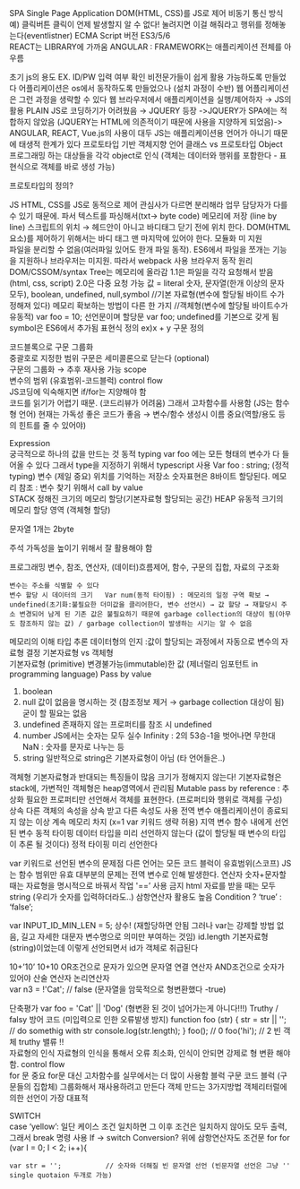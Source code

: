 SPA	Single Page Application
DOM(HTML, CSS)를 JS로 제어
비동기 통신 방식	예) 클릭버튼 클릭이 언제 발생할지 알 수 없다! 눌려지면 이걸 해줘라고 행위를 정해놓는다(eventlistner)
ECMA Script 버전 ES3/5/6	
REACT는	LIBRARY에 가까움
ANGULAR :	FRAMEWORK는 애플리케이션 전체를 아우름
	
초기 js의 용도	EX. ID/PW 입력 여부 확인 비전문가들이 쉽게 활용 가능하도록 만들었다
어플리케이션은 os에서 동작하도록 만들었으나 (설치 과정이 수반) 웹 어플리케이션은 그런 과정을 생략할 수 있다 웹 브라우저에서 애플리케이션을 실행/제어하자 → JS의 활용
PLAIN JS로 코딩하기가 어려웠음 → JQUERY 등장 ->JQUERY가 SPA에는 적합하지 않았음 (JQUERY는 HTML에 의존적이기 때문에 사용을 지양하게 되었음)-> ANGULAR, REACT, Vue.js의 사용이 대두
JS는 애플리케이션용 언어가 아니기 때문에 태생적 한계가 있다
프로토타입 기반 객체지향 언어	클래스 vs 프로토타입    Object 프로그래밍 하는 대상들을 각각 object로 인식 (객체는 데이터와 행위를 포함한다 - 표현식으로 객체를 바로 생성 가능)

프로토타입의 정의?	
	
JS	HTML, CSS를 JS로 동적으로 제어
    관심사가 다르면 분리해라  업무 담당자가 다를 수 있기 때문에.
파서	텍스트를 파싱해서(txt-> byte code) 메모리에 저장 (line by line)
스크립트의 위치 → 헤드안이 아니고 바디태그 닫기 전에 위치 한다. DOM(HTML요소)를 제어하기 위해서는 바디 태그 맨 마지막에 있어야 한다.
모듈화 미 지원	
    파일을 분리할 수 없음(여러파일 있어도 한개 파일 동작). ES6에서 파일을 쪼개는 기능을 지원하나 브라우저는 미지원. 따라서 webpack 사용 
브라우저 동작 원리	
    DOM/CSSOM/syntax Tree는 메모리에 올라감 1.1은 파일을 각각 요청해서 받음 (html, css, script) 2.0은 다중 요청 가능
값 = literal	
숫자, 문자열(한개 이상의 문자 모두), boolean, undefined, null,symbol //기본 자료형(변수에 할당될 바이트 수가 정해져 있다) 
메모리 확보하는 방법이 다른 한 가지 //객체형(변수에 할당될 바이트수가 유동적)
var foo = 10;	선언문이며 할당문
var foo;	undefined를 기본으로 갖게 됨
symbol은 ES6에서 추가됨
표현식 정의	ex)x + y
구문 정의	
	
코드블록으로 구문 그룹화	
    중괄호로 지정한 범위 구문은 세미콜론으로 닫는다 (optional)  
    구문의 그룹화 → 추후 재사용 가능
scope	
    변수의 범위 (유효범위-코드블럭)
control flow	
    JS코딩에 익숙해지면 if/for는 지양해야 함   
    코드를 읽기가 어렵기 때문. (코드리뷰가 어려움) 
    그래서 고차함수를 사용함 (JS는 함수형 언어) 
    현재는 가독성 좋은 코드가 좋음 → 변수/함수 생성시 이름 중요(역할/용도 등의 힌트를 줄 수 있어야)
	
Expression	
    궁극적으로 하나의 값을 만드는 것
동적 typing	var foo 에는 모든 형태의 변수가 다 들어올 수 있다  그래서 type을 지정하기 위해서 typescript 사용 Var foo : string; (정적 typing)
변수 (제일 중요)	위치를 기억하는 저장소
숫자표현은 8바이트 할당된다.
메모리 참조 : 변수 찾기 위해서 
call by value	
STACK	정해진 크기의 메모리 할당(기본자료형 할당되는 공간)
HEAP	유동적 크기의 메모리 할당 영역 (객체형 할당)

문자열 1개는 2byte


주석	가독성을 높이기 위해서 잘 활용해야 함
	
프로그래밍	변수, 참조, 연산자, (데이터)흐름제어, 함수, 구문의 집합, 자료의 구조화
	
	변수는 주소를 식별할 수 있다
	변수 할당 시 데이터의 크기   Var num(동적 타이핑) : 메모리의 일정 구역 확보 → undefined(초기화:불필요한 더미값을 클리어한다, 변수 선언시) → 값 할당 → 재할당시 주소 변경되어 남게 된 기존 값은 불필요하기 때문에 garbage collection의 대상이 됨(아무도 참조하지 않는 값) / garbage collection이 발생하는 시기는 알 수 없음
메모리의 이해	
타입 추론	데이터형의 인지 :값이 할당되는 과정에서 자동으로 변수의 자료형 결정
기본자료형 vs 객체형	
기본자료형 (primitive)	변경불가능(immutable)한 값 (제너럴리 임포턴트 in programming language) Pass by value
1. boolean	
2. null	값이 없음을 명시하는 것 (참조정보 제거 → garbage collection 대상이 됨) 굳이 할 필요는 없음
3. undefined	존재하지 않는 프로퍼티를 참조 시 undefined
4. number	JS에서는 숫자는 모두 실수    Infinity : 2의 53승-1을 벗어나면 무한대   NaN : 숫자를 문자로 나누는 등
5. string	일반적으로 string은 기본자료형이 아님 (타 언어들은..)
	
객체형 기본자료형과 반대되는 특징들이 많음	크기가 정해지지 않는다! 기본자료형은 stack에, 가변적인 객체형은 heap영역에서 관리됨   Mutable
	pass by reference : 
	추상화  필요한 프로퍼티만 선언해서 객체를 표현한다. (프로퍼티와 행위로 객체를 구성)
	상속  다른 객체의 속성을 상속 받고 다른 속성도 사용
전역 변수	애플리케이션이 종료되지 않는 이상 계속 메모리 차지 (x=1 var 키워드 생략 허용)
지역 변수	함수 내에게 선언된 변수
동적 타이핑	데이터 타입을 미리 선언하지 않는다 (값이 할당될 때 변수의 타입이 추론 될 것이다)
정적 타이핑	미리 선언한다
	
var 키워드로 선언된 변수의 문제점	다른 언어는 모든 코드 블럭이 유효범위(스코프) JS는 함수 범위만 유효
	대부분의 문제는 전역 변수로 인해 발생한다. 
연산자	
	숫자+문자할때는 자료형을 명시적으로 바꿔서 작업
'==’	사용 금지
html	자료를 받을 때는 모두 string (우리가 숫자를 입력하더라도..)
삼항연산자	활용도 높음  Condition ? ‘true’ : ‘false’;
	
var INPUT_ID_MIN_LEN = 5;	상수! (재할당하면 안됨 그러나 var는 강제할 방법 없음, 길고 자세한 대문자 변수명으로 의미만 부여하는 것임)
id.length	기본자료형(string)이었는데 이렇게 선언되면서 id가 객체로 취급된다
	
10+’10’ 10+10	OR조건으로 문자가 있으면 문자열 연결 연산자 AND조건으로 숫자가 있어야 산술 연산자
논리연산자	
var n3 = !'Cat';	 // false (문자열을 암묵적으로 형변환했다 -true)
	
단축평가	var foo = 'Cat' || 'Dog' (형변환 된 것이 넘어가는게 아니다!!!)
	Truthy / falsy
방어 코드 (미입력으로 인한 오류발생 방지)	function foo (str) {   str = str || '';   // do somethig with str   console.log(str.length); }  foo();     // 0 foo('hi'); // 2
빈 객체	truthy 밸류
!!	
자료형의 인식 	자료형의 인식을 통해서 오류 최소화, 인식이 안되면 강제로 형 변환 해야 함.
control flow	
for 문 중요	for문 대신 고차함수를 실무에서는 더 많이 사용함
블럭 구문	코드 블럭 (구문들의 집합체)   그룹화해서 재사용하려고 만든다
객체 만드는 3가지방법	객체리터럴에 의한 선언이 가장 대표적
	
SWITCH	
case ‘yellow’:	일단 케이스 조건 일치하면 그 이후 조건은 일치하지 않아도 모두 출력, 그래서 break 명령 사용
If → switch Conversion?	
	위에 삼항연산자도 조건문
for	for (var I = 0; I < 2; i++){
	
	var str = '';           // 숫자와 더해질 빈 문자열 선언 (빈문자열 선언은 그냥 '' single quotaion 두개로 가능)
